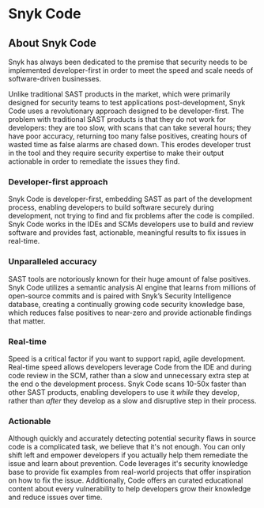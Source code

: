 # Snyk Code

## **About Snyk Code**

Snyk has always been dedicated to the premise that security needs to be implemented developer-first in order to meet the speed and scale needs of software-driven businesses.

Unlike traditional SAST products in the market, which were primarily designed for security teams to test applications post-development, Snyk Code uses a revolutionary approach designed to be developer-first. The problem with traditional SAST products is that they do not work for developers: they are too slow, with scans that can take several hours; they have poor accuracy, returning too many false positives, creating hours of wasted time as false alarms are chased down. This erodes developer trust in the tool and they require security expertise to make their output actionable in order to remediate the issues they find.

### Developer-first approach

Snyk Code is developer-first, embedding SAST as part of the development process, enabling developers to build software securely during development, not trying to find and fix problems after the code is compiled. Snyk Code works in the IDEs and SCMs developers use to build and review software and provides fast, actionable, meaningful results to fix issues in real-time.

### Unparalleled accuracy

SAST tools are notoriously known for their huge amount of false positives. Snyk Code utilizes a semantic analysis AI engine that learns from millions of open-source commits and is paired with Snyk’s Security Intelligence database, creating a continually growing code security knowledge base, which reduces false positives to near-zero and provide actionable findings that matter.

### Real-time

Speed is a critical factor if you want to support rapid, agile development. Real-time speed allows developers leverage Code from the IDE and during code review in the SCM, rather than a slow and unnecessary extra step at the end o the development process. Snyk Code scans 10-50x faster than other SAST products, enabling developers to use it _while_ they develop, rather than _after_ they develop as a slow and disruptive step in their process.

### Actionable

Although quickly and accurately detecting potential security flaws in source code is a complicated task, we believe that it's not enough. You can only shift left and empower developers if you actually help them remediate the issue and learn about prevention. Code leverages it's security knowledge base to provide fix examples from real-world projects that offer inspiration on how to fix the issue. Additionally, Code offers an curated educational content about every vulnerability to help developers grow their knowledge and reduce issues over time.
